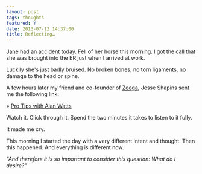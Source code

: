 ```yaml
---
layout: post
tags: thoughts
featured: Y
date: 2013-07-12 14:37:00
title: Reflecting…
---
```

[Jane](http://janefinette.com/) had an accident today. Fell of her horse this morning. I got the call that she was brought into the ER just when I arrived at work.

Luckily she's just badly bruised. No broken bones, no torn ligaments, no damage to the head or spine.

A few hours later my friend and co-founder of [Zeega](http://zeega.com), Jesse Shapins sent me the following link:

» [Pro Tips with Alan Watts](http://zeega.com/150647)

Watch it. Click through it. Spend the two minutes it takes to listen to it fully.

It made me cry.

This morning I started the day with a very different intent and thought. Then this happened. And everything is different now.

*"And therefore it is so important to consider this question: What do I desire?"*